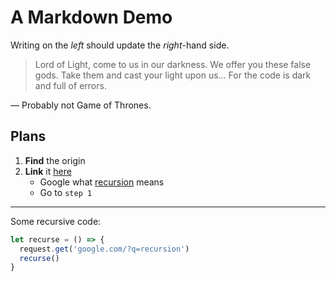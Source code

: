 A Markdown Demo
===============

Writing on the *left* should update the *right*-hand side.

> Lord of Light, come to us in our darkness. We offer you these false gods.
> Take them and cast your light upon us…
> For the code is dark and full of errors.

— Probably not Game of Thrones.

## Plans

  1. __Find__ the origin
  2. **Link** it [here](https://thefiletree.com/demo/markdown.md)
     - Google what [recursion] means
     - Go to `step 1`

[recursion]: https://www.google.com/?q=recursion

---

Some recursive code:

```js
let recurse = () => {
  request.get('google.com/?q=recursion')
  recurse()
}
```